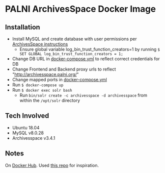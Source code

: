 # PALNI ArchivesSpace Docker Image

## Installation

- Install MySQL and create database with user permissions per [ArchivesSpace instructions](https://archivesspace.github.io/tech-docs/provisioning/mysql.html)
    - Ensure global variable log_bin_trust_function_creators=1 by running `$ SET GLOBAL log_bin_trust_function_creators = 1;`
- Change DB URL in [docker-compose.yml](/docker-compose.yml) to reflect correct credentials for DB
- Change Frontend and Backend proxy urls to reflect "http://archivesspace.palni.org/<institution>"
- Change mapped ports in [docker-compose.yml](/docker-compose.yml)
- Run `$ docker-compose up`
- Run `$ docker exec solr bash`
    - Run `bin/solr create -c archivesspace -d archivesspace` from within the `/opt/solr` directory

## Tech Involved

- Ubuntu 18.04
- MySQL v8.0.28
- Archivesspace v3.4.1

## Notes

On [Docker Hub](https://hub.docker.com/r/pshowell23/aspace-docker).
Used [this repo](https://gitlab.msu.edu/msu-libraries/public/archivesspace-docker/-/tree/master) for inspiration.
